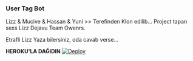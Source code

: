 ### User Tag Bot
Lizz & Mucive & Hassan & Yuni >> Terefinden Klon edilib...
Project tapan sexs Lizz Dejavu Team Owenrs.

Etrafli Lizz Yaza bilersiniz, oda cavab verse...


<b>HEROKU'LA DAĞIDIN</b>
[![Deploy](https://www.herokucdn.com/deploy/button.svg)](https://github.com/tecnoagateam/Sema)

